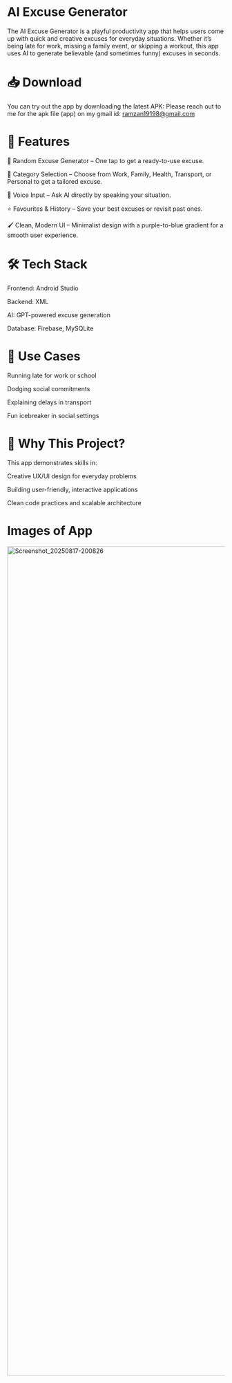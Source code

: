 # AI Excuse Generator

The AI Excuse Generator is a playful productivity app that helps users come up with quick and creative excuses for everyday situations. Whether it’s being late for work, missing a family event, or skipping a workout, this app uses AI to generate believable (and sometimes funny) excuses in seconds.

# 📥 Download
You can try out the app by downloading the latest APK:
Please reach out to me for the apk file (app) on my gmail id: ramzan19198@gmail.com


# 🚀 Features

🎲 Random Excuse Generator – One tap to get a ready-to-use excuse.

🎯 Category Selection – Choose from Work, Family, Health, Transport, or Personal to get a tailored excuse.

🎤 Voice Input – Ask AI directly by speaking your situation.

⭐ Favourites & History – Save your best excuses or revisit past ones.

🖌️ Clean, Modern UI – Minimalist design with a purple-to-blue gradient for a smooth user experience.

# 🛠️ Tech Stack

Frontend: Android Studio

Backend: XML

AI: GPT-powered excuse generation

Database: Firebase, MySQLite

# 📱 Use Cases

Running late for work or school

Dodging social commitments

Explaining delays in transport

Fun icebreaker in social settings

# 🎯 Why This Project?

This app demonstrates skills in:

Creative UX/UI design for everyday problems

Building user-friendly, interactive applications

Clean code practices and scalable architecture

# Images of App
<img width="864" height="1920" alt="Screenshot_20250817-200826" src="https://github.com/user-attachments/assets/6e15e538-76c6-48f6-b64a-a9b6f34eceb5" />

